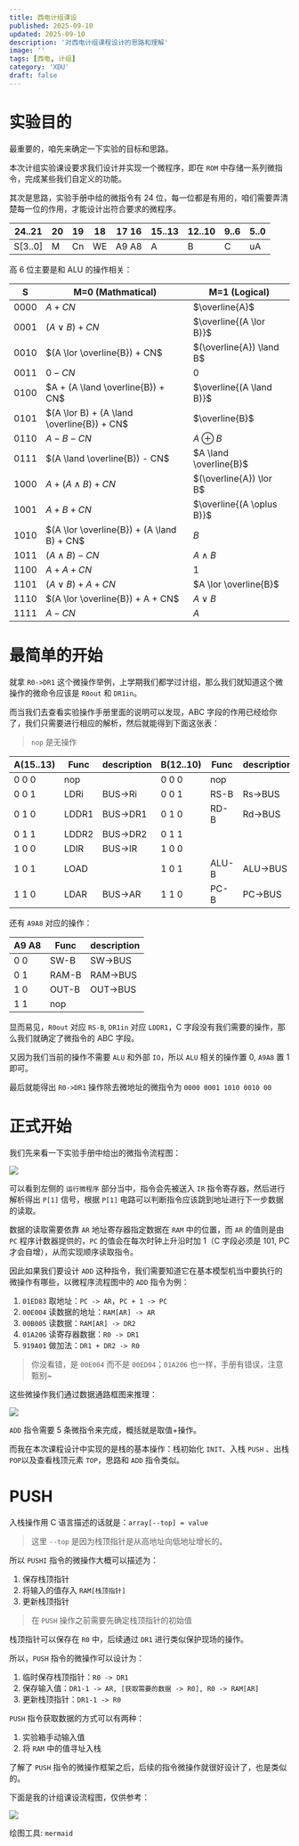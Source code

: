 ```yaml
---
title: 西电计组课设
published: 2025-09-10
updated: 2025-09-10
description: '对西电计组课程设计的思路和理解'
image: ''
tags: [西电, 计组]
category: 'XDU'
draft: false 
---
```


# 实验目的

最重要的，咱先来确定一下实验的目标和思路。

本次计组实验课设要求我们设计并实现一个微程序，即在 `ROM` 中存储一系列微指令，完成某些我们自定义的功能。

其次是思路，实验手册中给的微指令有 24 位，每一位都是有用的，咱们需要弄清楚每一位的作用，才能设计出符合要求的微程序。

24..21|20|19|18|17 16|15..13|12..10|9..6|5..0
------|--|--|--|-----|------|------|----|----
S[3..0]|M|Cn|WE|A9 A8|  A   |  B   | C  | uA 

高 6 位主要是和 ALU 的操作相关：

S       | M=0 (Mathmatical)                          | M=1 (Logical)
--------|--------------------------------------------|----------------------------
0000    | $A + CN$                                   | $\overline{A}$
0001    | $(A \lor B) + CN$                          | $\overline{(A \lor B)}$
0010    | $(A \lor \overline{B}) + CN$               | $(\overline{A}) \land B$
0011    | $0 - CN$                                   | $0$
0100    | $A + (A \land \overline{B}) + CN$          | $\overline{(A \land B)}$
0101    | $(A \lor B) + (A \land \overline{B}) + CN$ | $\overline{B}$
0110    | $A - B - CN$                               | $A \oplus B$
0111    | $(A \land \overline{B}) - CN$              | $A \land \overline{B}$
1000    | $A + (A \land B) + CN$                     | $(\overline{A}) \lor B$
1001    | $A + B + CN$                               | $\overline{(A \oplus B)}$
1010    | $(A \lor \overline{B}) + (A \land B) + CN$ | $B$
1011    | $(A \land B) - CN$                         | $A \land B$
1100    | $A + A + CN$                               | $1$
1101    | $(A \lor B) + A + CN$                      | $A \lor \overline{B}$
1110    | $(A \lor \overline{B}) + A + CN$           | $A \lor B$
1111    | $A - CN$                                   | $A$

# 最简单的开始

就拿 `R0->DR1` 这个微操作举例，上学期我们都学过计组，那么我们就知道这个微操作的微命令应该是 `R0out` 和 `DR1in`。

而当我们去查看实验操作手册里面的说明可以发现，ABC 字段的作用已经给你了，我们只需要进行相应的解析，然后就能得到下面这张表：

> `nop` 是无操作

| A(15..13) | Func   | description  | B(12..10) | Func   | description     | C(9..7) | Func   |
|-----------|--------|--------------|-----------|--------|-----------------|---------|--------|
| 0 0 0     | nop    |              | 0 0 0     | nop    |                 | 0 0 0   | nop    |
| 0 0 1     | LDRi   | BUS->Ri      | 0 0 1     | RS-B   | Rs->BUS         | 0 0 1   | P(1)   |
| 0 1 0     | LDDR1  | BUS->DR1     | 0 1 0     | RD-B   | Rd->BUS         | 0 1 0   |        |
| 0 1 1     | LDDR2  | BUS->DR2     | 0 1 1     |        |                 | 0 1 1   |        |
| 1 0 0     | LDIR   | BUS->IR      | 1 0 0     |        |                 | 1 0 0   | P(4)   |
| 1 0 1     | LOAD   |              | 1 0 1     | ALU-B  | ALU->BUS        | 1 0 1   | LDAR   |
| 1 1 0     | LDAR   | BUS->AR      | 1 1 0     | PC-B   | PC->BUS         | 1 1 0   | LDPC   |

还有 `A9A8` 对应的操作：

| A9 A8    | Func  | description  |
|----------|-------|--------------|
| 0 0      | SW-B  | SW->BUS      |
| 0 1      | RAM-B | RAM->BUS     |
| 1 0      | OUT-B | OUT->BUS     |
| 1 1      | nop   |              |

显而易见，`R0out` 对应 `RS-B`, `DR1in` 对应 `LDDR1`，C 字段没有我们需要的操作，那么我们就确定了微指令的 ABC 字段。

又因为我们当前的操作不需要 `ALU` 和外部 `IO`，所以 `ALU` 相关的操作置 0, `A9A8` 置 1即可。

最后就能得出 `R0->DR1` 操作除去微地址的微指令为 `0000 0001 1010 0010 00`

# 正式开始

我们先来看一下实验手册中给出的微指令流程图：

![](./xdu-coa-flow.webp)

可以看到左侧的 `运行微程序` 部分当中，指令会先被送入 `IR` 指令寄存器，然后进行解析得出 `P[1]` 信号，根据 `P[1]` 电路可以判断指令应该跳到地址进行下一步数据的读取。

数据的读取需要依靠 `AR` 地址寄存器指定数据在 `RAM` 中的位置，而 `AR` 的值则是由 `PC` 程序计数器提供的，`PC` 的值会在每次时钟上升沿时加 1（C 字段必须是 101, PC 才会自增），从而实现顺序读取指令。

因此如果我们要设计 `ADD` 这种指令，我们需要知道它在基本模型机当中要执行的微操作有哪些，以微程序流程图中的 `ADD` 指令为例：

1. `01ED83` 取地址：`PC -> AR`，`PC + 1 -> PC`
2. `00E004` 读数据的地址：`RAM[AR] -> AR`
3. `00B005` 读数据：`RAM[AR] -> DR2`
4. `01A206` 读寄存器数据：`R0 -> DR1`
5. `919A01` 做加法：`DR1 + DR2 -> R0`

> 你没看错，是 `00E004` 而不是 `00ED04`；`01A206` 也一样，手册有错误，注意甄别~

这些微操作我们通过数据通路框图来推理：

![](./xdu-coa-frame.webp)

`ADD` 指令需要 5 条微指令来完成，概括就是取值+操作。

而我在本次课程设计中实现的是栈的基本操作：栈初始化 `INIT`、入栈 `PUSH` 、出栈 `POP`以及查看栈顶元素 `TOP`，思路和 `ADD` 指令类似。

# PUSH

入栈操作用 C 语言描述的话就是：`array[--top] = value`

> 这里 `--top` 是因为栈顶指针是从高地址向低地址增长的。

所以 `PUSHI` 指令的微操作大概可以描述为：

1. 保存栈顶指针
2. 将输入的值存入 `RAM[栈顶指针]`
3. 更新栈顶指针

> 在 `PUSH` 操作之前需要先确定栈顶指针的初始值

栈顶指针可以保存在 `R0` 中，后续通过 `DR1` 进行类似保护现场的操作。

所以，`PUSH` 指令的微操作可以设计为：

1. 临时保存栈顶指针：`R0 -> DR1`
2. 保存输入值：`DR1-1 -> AR, [获取需要的数据 -> R0], R0 -> RAM[AR]`
3. 更新栈顶指针：`DR1-1 -> R0`

`PUSH` 指令获取数据的方式可以有两种：

1. 实验箱手动输入值
2. 将 `RAM` 中的值寻址入栈

了解了 `PUSH` 指令的微操作框架之后，后续的指令微操作就很好设计了，也是类似的。

下面是我的计组课设流程图，仅供参考：

![](./coa-flow_micro.webp)

绘图工具: `mermaid`
